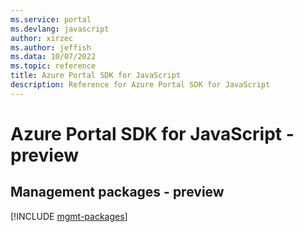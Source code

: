 ```yaml
---
ms.service: portal
ms.devlang: javascript
author: xirzec
ms.author: jeffish
ms.data: 10/07/2022
ms.topic: reference
title: Azure Portal SDK for JavaScript
description: Reference for Azure Portal SDK for JavaScript
---
```

# Azure Portal SDK for JavaScript - preview

## Management packages - preview
[!INCLUDE [mgmt-packages](portal-mgmt-index.md)]